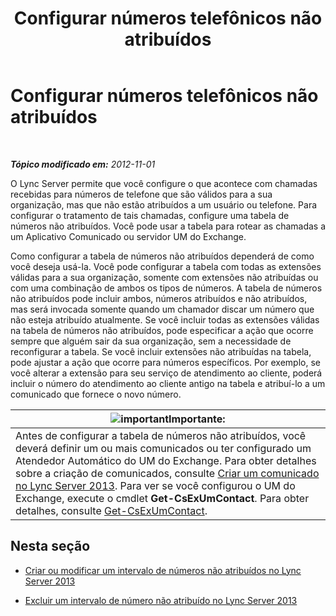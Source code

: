﻿---
title: Configurar números telefônicos não atribuídos
TOCTitle: Configurar números telefônicos não atribuídos
ms:assetid: a0650659-dce7-455f-8977-02454bbfa400
ms:mtpsurl: https://technet.microsoft.com/pt-br/library/Gg182559(v=OCS.15)
ms:contentKeyID: 49307637
ms.date: 05/19/2016
mtps_version: v=OCS.15
ms.translationtype: HT
---

# Configurar números telefônicos não atribuídos

 

_**Tópico modificado em:** 2012-11-01_

O Lync Server permite que você configure o que acontece com chamadas recebidas para números de telefone que são válidos para a sua organização, mas que não estão atribuídos a um usuário ou telefone. Para configurar o tratamento de tais chamadas, configure uma tabela de números não atribuídos. Você pode usar a tabela para rotear as chamadas a um Aplicativo Comunicado ou servidor UM do Exchange.

Como configurar a tabela de números não atribuídos dependerá de como você deseja usá-la. Você pode configurar a tabela com todas as extensões válidas para a sua organização, somente com extensões não atribuídas ou com uma combinação de ambos os tipos de números. A tabela de números não atribuídos pode incluir ambos, números atribuídos e não atribuídos, mas será invocada somente quando um chamador discar um número que não esteja atribuído atualmente. Se você incluir todas as extensões válidas na tabela de números não atribuídos, pode especificar a ação que ocorre sempre que alguém sair da sua organização, sem a necessidade de reconfigurar a tabela. Se você incluir extensões não atribuídas na tabela, pode ajustar a ação que ocorre para números específicos. Por exemplo, se você alterar a extensão para seu serviço de atendimento ao cliente, poderá incluir o número do atendimento ao cliente antigo na tabela e atribuí-lo a um comunicado que fornece o novo número.

<table>
<thead>
<tr class="header">
<th><img src="images/Gg425939.important(OCS.15).gif" title="important" alt="important" />Importante:</th>
</tr>
</thead>
<tbody>
<tr class="odd">
<td>Antes de configurar a tabela de números não atribuídos, você deverá definir um ou mais comunicados ou ter configurado um Atendedor Automático do UM do Exchange. Para obter detalhes sobre a criação de comunicados, consulte <a href="lync-server-2013-create-an-announcement.md">Criar um comunicado no Lync Server 2013</a>. Para ver se você configurou o UM do Exchange, execute o cmdlet <strong>Get-CsExUmContact</strong>. Para obter detalhes, consulte <a href="https://docs.microsoft.com/en-us/powershell/module/skype/Get-CsExUmContact">Get-CsExUmContact</a>.</td>
</tr>
</tbody>
</table>


## Nesta seção

  - [Criar ou modificar um intervalo de números não atribuídos no Lync Server 2013](lync-server-2013-create-or-modify-an-unassigned-number-range.md)

  - [Excluir um intervalo de número não atribuído no Lync Server 2013](lync-server-2013-delete-an-unassigned-number-range.md)

